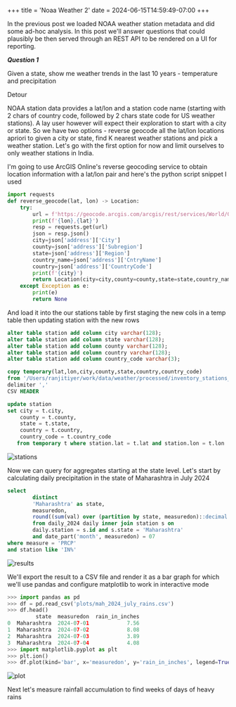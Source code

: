 +++
title = 'Noaa Weather 2'
date = 2024-06-15T14:59:49-07:00
+++

In the previous post we loaded NOAA weather station metadata and did some ad-hoc analysis. In this post we'll answer questions that could plausibly be then served through an REST API to be rendered on a UI for reporting.

***Question 1***

Given a state, show me weather trends in the last 10 years - temperature and precipitation

Detour

NOAA station data provides a lat/lon and a station code name (starting with 2 chars of country code, followed by 2 chars state code for US weather stations). A lay user however will expect their exploration to start with a city or state. So we have two options - reverse geocode all the lat/lon locations apriori to given a city or state, find K nearest weather stations and pick a weather station. Let's go with the first option for now and limit ourselves to only weather stations in India.

I'm going to use ArcGIS Online's reverse geocoding service to obtain location information with a lat/lon pair and here's the python script snippet I used

```python
import requests
def reverse_geocode(lat, lon) -> Location:
    try:
        url = f'https://geocode.arcgis.com/arcgis/rest/services/World/GeocodeServer/reverseGeocode?f=json&token=<token>&location={lon},{lat}'
        print(f'{lon},{lat}')
        resp = requests.get(url)
        json = resp.json()
        city=json['address']['City']
        county=json['address']['Subregion']
        state=json['address']['Region']
        country_name=json['address']['CntryName']
        country=json['address']['CountryCode']
        print(f'{city}')
        return Location(city=city,county=county,state=state,country_name=country_name,country=country)
    except Exception as e:
        print(e)
        return None
```

And load it into the our stations table by first staging the new cols in a temp table then updating station with the new rows

```sql
alter table station add column city varchar(128);
alter table station add column state varchar(128);
alter table station add column county varchar(128);
alter table station add column country varchar(128);
alter table station add column country_code varchar(3);

copy temporary(lat,lon,city,county,state,country,country_code)
from '/Users/ranjitiyer/work/data/weather/processed/inventory_stations_in_active_formatted.txt'
delimiter ','
CSV HEADER

update station
set city = t.city,
    county = t.county,
    state = t.state,
    country = t.country,
    country_code = t.country_code
   from temporary t where station.lat = t.lat and station.lon = t.lon
```

![stations](/images/noaa/stations_with_city_names.png)

Now we can query for aggregates starting at the state level. Let's start by calculating daily precipitation in the state of Maharashtra in July 2024
```sql
select 
        distinct
        'Maharashtra' as state,
        measuredon,
        round((sum(val) over (partition by state, measuredon)::decimal / 10::decimal) / 25::decimal,2) as rain_in_inches
        from daily_2024 daily inner join station s on 
        daily.station = s.id and s.state = 'Maharashtra'
        and date_part('month', measuredon) = 07
where measure = 'PRCP'
and station like 'IN%'
```
![results](/images/noaa/mah_daily_2024_july.png)

We'll export the result to a CSV file and render it as a bar graph for which we'll use pandas and configure matplotlib to work in interactive mode

```python
>>> import pandas as pd
>>> df = pd.read_csv('plots/mah_2024_july_rains.csv')
>>> df.head()
         state  measuredon  rain_in_inches
0  Maharashtra  2024-07-01            7.56
1  Maharashtra  2024-07-02            8.08
2  Maharashtra  2024-07-03            3.89
3  Maharashtra  2024-07-04            4.08
>>> import matplotlib.pyplot as plt
>>> plt.ion()
>>> df.plot(kind='bar', x='measuredon', y='rain_in_inches', legend=True)
```
![plot](/images/noaa/mah_daily_2024_july_plt.png)

Next let's measure rainfall accumulation to find weeks of days of heavy rains




